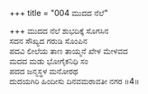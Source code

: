 +++
title = "004 ಮುದದ ನೆಲೆ"

+++
ಮುದದ ನೆಲೆ ಶುಭದಿಕ್ಕೆ ಸೊಗಸಿನ  
ಸದನ ಸೌಖ್ಯದ ಗರುಡಿ ಸೊಂಪಿನ  
ಪದವಿ ಲೀಲೆಯ ತಾಣ ತಾಯ್ಮನೆ ಖೇಳ ಮೇಳವದ   
ಮದದ ಮಡು ಭೋಗೈಕನಿಧಿ ಸಂ  
ಪದದ ಜನ್ಮಸ್ಥಳ ಮನೋರಥ  
ದುದಯಗಿರಿ ಹಿಂದೀಸು ದಿನವಮರಾವತೀ ನಗರ      ॥4॥